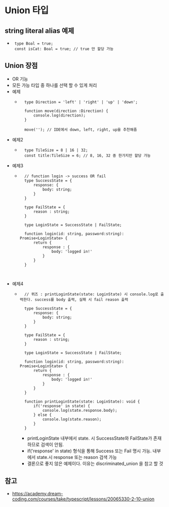 # Union 타입

## string literal alias 예제
 - ```
    type Boal = true;
    const isCat: Boal = true; // true 만 할당 가능
   ```

## Union 장점
 - OR 기능
 - 모든 가능 타입 중 하나를 선택 할 수 있게 처리
 - 예제
    - ```
        type Direction = 'left' | 'right' | 'up' | 'down';

        function move(direction :Direction) {
            console.log(direction);
        }

        move(''); // IDE에서 down, left, right, up을 추천해줌
      ```
 - 예제2
    - ```
        type TileSize = 8 | 16 | 32;
        const title:TileSize = 6; // 8, 16, 32 중 한가지만 할당 가능
      ```
 - 예제3
    - ```
        // function login -> success OR fail
        type SuccessState = {
            response: {
                body: string;
            }
        }

        type FailState = {
            reason : string;
        }

        type LoginState = SuccessState | FailState;

        function login(id: string, password:string): Promise<LoginState> {
            return {
                response : {
                    body: 'logged in!'
                }
            }
        }

       
      ```
  - 예제4
    - ```
        // 퀴즈 : printLoginState(state: LoginState) 시 console.log로 출력한다. success를 body 출력, 실패 시 fail reason 출력

        type SuccessState = {
            response: {
                body: string;
            }
        }

        type FailState = {
            reason : string;
        }

        type LoginState = SuccessState | FailState;

        function login(id: string, password:string): Promise<LoginState> {
            return {
                response : {
                    body: 'logged in!'
                }
            }
        }

        function printLoginState(state: LoginState): void {
            if('response' in state) {
                console.log(state.response.body);
            } else {
                console.log(state.reason);
            }
        }
      ```
        - printLoginState 내부에서 state. 시 SuccessState와 FailState가 존재하므로 검색이 안됨.
        - if('response' in state) 형식을 통해 Success 또는 Fail 명시 가능. 내부에서 state.시 response 또는 reason 검색 가능
        - 결론으로 좋지 않은 예제이다. 이유는 discriminated_union 을 참고 할 것
## 참고
 - https://academy.dream-coding.com/courses/take/typescript/lessons/20065330-2-10-union